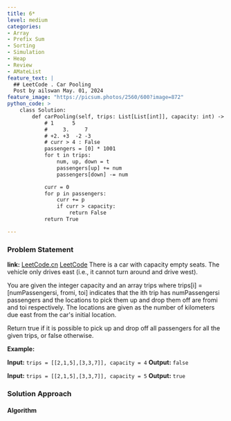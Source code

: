 ```yaml
---
title: 6*
level: medium
categories:
- Array
- Prefix Sum
- Sorting
- Simulation
- Heap
- Review
- AMateList
feature_text: |
  ## LeetCode . Car Pooling
  Post by ailswan May. 01, 2024
feature_image: "https://picsum.photos/2560/600?image=872"
python_code: >
    class Solution:
        def carPooling(self, trips: List[List[int]], capacity: int) -> bool:
            # 1      5  
            #     3.     7
            # +2. +3  -2 -3
            # curr > 4 : False
            passengers = [0] * 1001
            for t in trips:
                num, up, down = t
                passengers[up] += num
                passengers[down] -= num

            curr = 0   
            for p in passengers:
                curr += p
                if curr > capacity:
                    return False
            return True

---
```


### Problem Statement
**link:**
[LeetCode.cn](https://leetcode.cn/problems/car-pooling/)
[LeetCode](https://leetcode.com/car-pooling/)
There is a car with capacity empty seats. The vehicle only drives east (i.e., it cannot turn around and drive west).

You are given the integer capacity and an array trips where trips[i] = [numPassengersi, fromi, toi] indicates that the ith trip has numPassengersi passengers and the locations to pick them up and drop them off are fromi and toi respectively. The locations are given as the number of kilometers due east from the car's initial location.

Return true if it is possible to pick up and drop off all passengers for all the given trips, or false otherwise.

**Example:**

**Input:** `trips = [[2,1,5],[3,3,7]], capacity = 4`
**Output:** `false`

**Input:** `trips = [[2,1,5],[3,3,7]], capacity = 5`
**Output:** `true`
 
### Solution Approach
 
#### Algorithm
 